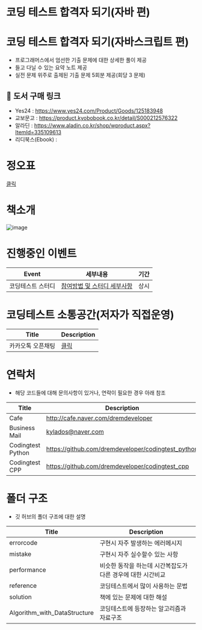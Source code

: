 # 코딩 테스트 합격자 되기(자바 편)

# 코딩 테스트 합격자 되기(자바스크립트 편)
- 프로그래머스에서 엄선한 기출 문제에 대한 상세한 풀이 제공
- 들고 다닐 수 있는 요약 노트 제공
- 실전 문제 위주로 출제된 기출 문제 5회분 제공(회당 3 문제)

## 📖 도서 구매 링크
- Yes24 : https://www.yes24.com/Product/Goods/125183948
- 교보문고 : https://product.kyobobook.co.kr/detail/S000212576322
- 알라딘 : https://www.aladin.co.kr/shop/wproduct.aspx?ItemId=335109613
- 리디북스(Ebook) : 

# 정오표
[클릭](https://docs.google.com/spreadsheets/d/16ZWyC2xlylfsGBdyt2YMT8ogpukNh7sXsHrfx5qQuFk/edit#gid=0)

# 책소개
![image](https://github.com/retrogemHK/codingtest_java/blob/main/assets/java_image.jpg)


# 진행중인 이벤트
| Event    | 세부내용                                    |기간 |
| ---------- | ---------------------------------------------- |---------------------------------------------- |
|코딩테스트 스터디       |[참여방법 및 스터디 세부사항](https://cafe.naver.com/dremdeveloper/948)              | 상시 |



# 코딩테스트 소통공간(저자가 직접운영)
| Title    | Description                                    |
| ---------- | ---------------------------------------------- |
|카카오톡 오픈채팅        |[클릭](https://open.kakao.com/o/gQOVhU3f)              |

# 연락처
- 해당 코드들에 대해 문의사항이 있거나, 연락이 필요한 경우 아래 참조

| Title             | Description                                     |
|-------------------|-------------------------------------------------|
| Cafe              | http://cafe.naver.com/dremdeveloper             |
| Business Mail     | kylados@naver.com                               |
| Codingtest Python | https://github.com/dremdeveloper/codingtest_python |
| Codingtest CPP    | https://github.com/dremdeveloper/codingtest_cpp |
# 폴더 구조
- 깃 허브의 폴더 구조에 대한 설명

| Title    | Description                                    |
| ---------- | ---------------------------------------------- |
| errorcode        | 구현시 자주 발생하는 에러메시지                |
| mistake        | 구현시 자주 실수할수 있는 사항                |
| performance        | 비슷한 동작을 하는데 시간복잡도가 다른 경우에 대한 시간비교             |
| reference        | 코딩테스트에서 많이 사용하는 문법                         |
| solution        | 책에 있는 문제에 대한 해설                         |
| Algorithm_with_DataStructure        | 코딩테스트에 등장하는 알고리즘과 자료구조                        |
